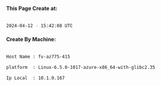 
   
#### This Page Create at:

```bash

2024-04-12 - 15:42:08 UTC

```

#### Create By Machine:

```bash

Host Name : fv-az775-415

platform  : Linux-6.5.0-1017-azure-x86_64-with-glibc2.35

Ip Local  : 10.1.0.167

```

